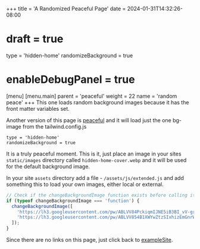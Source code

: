 +++
title = 'A Randomized Peaceful Page'
date = 2024-01-31T14:32:26-08:00
# draft = true
type = 'hidden-home'
randomizeBackground = true
# enableDebugPanel = true 

[menu]
 [menu.main]
  parent = 'peaceful'
  weight = 22
  name = 'random peace'
+++
This one loads random background images because it has the front matter variables set. 

Another version of this page is [peaceful](../peaceful) and it will load just the one bg-image from the tailwind.config.js

```
type = 'hidden-home'
randomizeBackground = true
```

It is a truly peaceful moment. This is it, just place an image in your sites `static/images` directory called `hidden-home-cover.webp` and it will be used for the default background image. 

In your site `assets` directory add a file - `/assets/js/extended.js` and add something this to load your own images, either local or external.

```js
// Check if the changeBackgroundImage function exists before calling it
if (typeof changeBackgroundImage === 'function') {
  changeBackgroundImage([
    'https://lh3.googleusercontent.com/pw/ABLVV84PckiqmIJNE5iB3BI_vV-grDSeDQfjyyLolAE1_t_No1Z_IlzgI9UJ5rvabL5U-gnT_v7_S07qkzF-ucjzEJT5kLFwtUaLwfebH-2R4GiUDEIukIfOHaEVi_JECfmXOyDDAsb3zwNfaZN78b2lXbwxgg=w613-h1088-s-no-gm?authuser=0',
    'https://lh3.googleusercontent.com/pw/ABLVV854B1XWYwZtzSIxhizEmGnrW1jgdyI0P9gQ942oI715M_4mGXWUIniRb5p5xedTx9WS4_nGIB_IOdK9ypRNDDPStmqwpwMA_RdC6NwtolzRe1uN0d6_NIISimDXWuiuM91pzNh4RMtpyUkybPcg3hWHxw=w613-h1088-s-no-gm?authuser=0',
  ]);
}
```

Since there are no links on this page, just click back to [exampleSite](../).  
